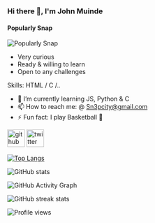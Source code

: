 ### Hi there 👋, I'm  John Muinde
#### Popularly **Snap**
![Popularly **Snap**](https://tenor.com/en-GB/view/hacker-computer-cyberpunk-hacking-dark-gif-20517262)

- Very curious
- Ready & willing to learn
- Open to any challenges

 

Skills:  HTML / C /..

- 🌱 I’m currently learning JS, Python & C 
- 📫 How to reach me: @ Sn3pcity@gmail.com 
- ⚡ Fun fact: I play Basketball 🏀 


[<img src='https://cdn.jsdelivr.net/npm/simple-icons@3.0.1/icons/github.svg' alt='github' height='40'>](https://github.com/Sn3pcity)  [<img src='https://cdn.jsdelivr.net/npm/simple-icons@3.0.1/icons/twitter.svg' alt='twitter' height='40'>](https://twitter.com/Sn3pcity)  

[![Top Langs](https://github-readme-stats.vercel.app/api/top-langs/?username=Sn3pcity)](https://github.com/anuraghazra/github-readme-stats)

![GitHub stats](https://github-readme-stats.vercel.app/api?username=Sn3pcity&show_icons=true)  

![GitHub Activity Graph](https://activity-graph.herokuapp.com/graph?username=Sn3pcity)  

![GitHub streak stats](https://streak-stats.demolab.com/?user=Sn3pcity)  

![Profile views](https://gpvc.arturio.dev/Sn3pcity)  
